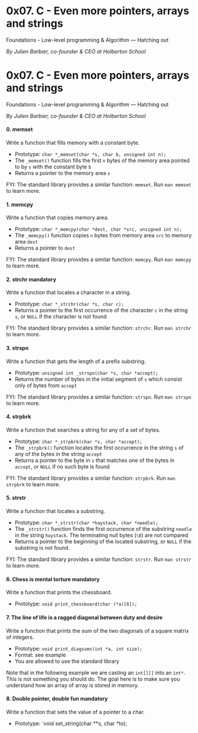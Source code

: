 # 0x07. C - Even more pointers, arrays and strings

Foundations - Low-level programming & Algorithm ― Hatching out

_By Julien Barbier, co-founder & CEO at Holberton School_

# 0x07. C - Even more pointers, arrays and strings

Foundations - Low-level programming & Algorithm ― Hatching out

_By Julien Barbier, co-founder & CEO at Holberton School_

#### 0. memset 

Write a function that fills memory with a constant byte.

-   Prototype:  `char *_memset(char *s, char b, unsigned int n);`
-   The  `_memset()`  function fills the first  `n`  bytes of the memory area pointed to by  `s`  with the constant byte  `b`
-   Returns a pointer to the memory area  `s`

FYI: The standard library provides a similar function:  `memset`. Run  `man memset`  to learn more.

#### 1. memcpy  

Write a function that copies memory area.

-   Prototype:  `char *_memcpy(char *dest, char *src, unsigned int n);`
-   The  `_memcpy()`  function copies  `n`  bytes from memory area  `src`  to memory area  `dest`
-   Returns a pointer to  `dest`

FYI: The standard library provides a similar function:  `memcpy`. Run  `man memcpy`  to learn more.

#### 2. strchr  mandatory

Write a function that locates a character in a string.

-   Prototype:  `char *_strchr(char *s, char c);`
-   Returns a pointer to the first occurrence of the character  `c`  in the string  `s`, or  `NULL`  if the character is not found

FYI: The standard library provides a similar function:  `strchr`. Run  `man strchr`  to learn more.

#### 3. strspn 

Write a function that gets the length of a prefix substring.

-   Prototype:  `unsigned int _strspn(char *s, char *accept);`
-   Returns the number of bytes in the initial segment of  `s`  which consist only of bytes from  `accept`

FYI: The standard library provides a similar function:  `strspn`. Run  `man strspn`  to learn more.

#### 4. strpbrk 

Write a function that searches a string for any of a set of bytes.

-   Prototype:  `char *_strpbrk(char *s, char *accept);`
-   The  `_strpbrk()`  function locates the first occurrence in the string  `s`  of any of the bytes in the string  `accept`
-   Returns a pointer to the byte in  `s`  that matches one of the bytes in  `accept`, or  `NULL`  if no such byte is found

FYI: The standard library provides a similar function:  `strpbrk`. Run  `man strpbrk`  to learn more.

#### 5. strstr 

Write a function that locates a substring.

-   Prototype:  `char *_strstr(char *haystack, char *needle);`
-   The  `_strstr()`  function finds the first occurrence of the substring  `needle`  in the string  `haystack`. The terminating null bytes (`\0`) are not compared
-   Returns a pointer to the beginning of the located substring, or  `NULL`  if the substring is not found.

FYI: The standard library provides a similar function:  `strstr`. Run  `man strstr`  to learn more.

#### 6. Chess is mental torture  mandatory

Write a function that prints the chessboard.

-   Prototype:  `void print_chessboard(char (*a)[8]);`

#### 7. The line of life is a ragged diagonal between duty and desire 

Write a function that prints the sum of the two diagonals of a square matrix of integers.

-   Prototype:  `void print_diagsums(int *a, int size);`
-   Format: see example
-   You are allowed to use the standard library

Note that in the following example we are casting an  `int[][]`  into an  `int*`. This is not something you should do. The goal here is to make sure you understand how an array of array is stored in memory.

#### 8. Double pointer, double fun  mandatory

Write a function that sets the value of a pointer to a char.

-   Prototype:  `void set_string(char **s, char *to);
